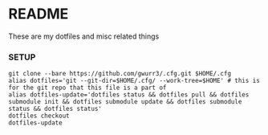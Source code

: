 # README #

These are my dotfiles and misc related things

### SETUP ###

```
git clone --bare https://github.com/gwurr3/.cfg.git $HOME/.cfg
alias dotfiles='git --git-dir=$HOME/.cfg/ --work-tree=$HOME' # this is for the git repo that this file is a part of
alias dotfiles-update='dotfiles status && dotfiles pull && dotfiles submodule init && dotfiles submodule update && dotfiles submodule status && dotfiles status'
dotfiles checkout
dotfiles-update
```
